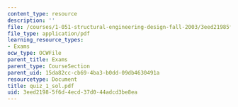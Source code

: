 ```yaml
---
content_type: resource
description: ''
file: /courses/1-051-structural-engineering-design-fall-2003/3eed21985f6d4ecd37d044adcd3be8ea_quiz_1_sol.pdf
file_type: application/pdf
learning_resource_types:
- Exams
ocw_type: OCWFile
parent_title: Exams
parent_type: CourseSection
parent_uid: 15da82cc-cb69-4ba3-b0dd-09db4630491a
resourcetype: Document
title: quiz_1_sol.pdf
uid: 3eed2198-5f6d-4ecd-37d0-44adcd3be8ea
---
```

